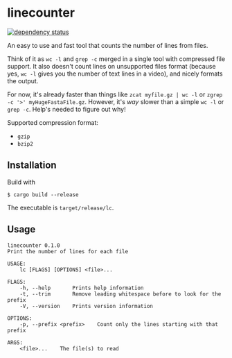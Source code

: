 linecounter
===========

[![dependency status](https://deps.rs/repo/github/picani/linecounter/status.svg)](https://deps.rs/repo/github/picani/linecounter)

An easy to use and fast tool that counts the number of lines from files.

Think of it as `wc -l` and `grep -c` merged in a single tool with compressed
file support. It also doesn't count lines on unsupported files format
(because yes, `wc -l` gives you the number of text lines in a video), and
nicely formats the output.  

For now, it's already faster than things like `zcat myfile.gz | wc -l` or
`zgrep -c '>' myHugeFastaFile.gz`. However, it's *way* slower than a simple
 `wc -l` or `grep -c`. Help's needed to figure out why!

Supported compression format:

* `gzip`
* `bzip2`

Installation
------------

Build with 

`$ cargo build --release`

The executable is `target/release/lc`.

Usage
-----

```shell script
linecounter 0.1.0
Print the number of lines for each file

USAGE:
    lc [FLAGS] [OPTIONS] <file>...

FLAGS:
    -h, --help       Prints help information
    -t, --trim       Remove leading whitespace before to look for the prefix
    -V, --version    Prints version information

OPTIONS:
    -p, --prefix <prefix>    Count only the lines starting with that prefix

ARGS:
    <file>...    The file(s) to read
```
